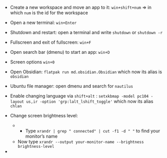 - Create a new workspace and move an app to it: `win+shift+num`  => in which `num` is the id for the workspace
- Open a new terminal: `win+Enter`
- Shutdown and restart: open a terminal and write `shutdown` or `shutdown -r`
- Fullscreen and exit of fullscreen: `win+F`
- Open search bar (dmenu) to start an app: `win+D`
- Screen options `win+0`
- Open Obsidian: `flatpak run md.obsidian.Obsidian` which now its alias is `obsidian`
- Ubuntu file manager: open dmenu and search for `nautilus`
- Enable changing language via `shift+alt` : `setxkbmap -model pc104 -layout us,ir -option 'grp:lalt_lshift_toggle'` which now its alias `chlan`
- Change screen brightness level: 
	- - Type `xrandr | grep " connected" | cut -f1 -d " "` to find your monitor’s name
	- Now type `xrandr --output your-monitor-name --brightness brightness-level`

- 